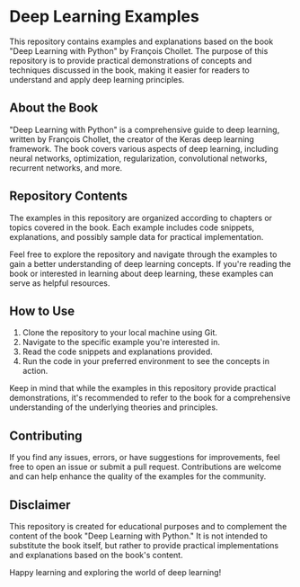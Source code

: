 # Deep Learning Examples

This repository contains examples and explanations based on the book "Deep Learning with Python" by François Chollet. The purpose of this repository is to provide practical demonstrations of concepts and techniques discussed in the book, making it easier for readers to understand and apply deep learning principles.

## About the Book

"Deep Learning with Python" is a comprehensive guide to deep learning, written by François Chollet, the creator of the Keras deep learning framework. The book covers various aspects of deep learning, including neural networks, optimization, regularization, convolutional networks, recurrent networks, and more.

## Repository Contents

The examples in this repository are organized according to chapters or topics covered in the book. Each example includes code snippets, explanations, and possibly sample data for practical implementation.

Feel free to explore the repository and navigate through the examples to gain a better understanding of deep learning concepts. If you're reading the book or interested in learning about deep learning, these examples can serve as helpful resources.

## How to Use

1. Clone the repository to your local machine using Git.
2. Navigate to the specific example you're interested in.
3. Read the code snippets and explanations provided.
4. Run the code in your preferred environment to see the concepts in action.

Keep in mind that while the examples in this repository provide practical demonstrations, it's recommended to refer to the book for a comprehensive understanding of the underlying theories and principles.

## Contributing

If you find any issues, errors, or have suggestions for improvements, feel free to open an issue or submit a pull request. Contributions are welcome and can help enhance the quality of the examples for the community.

## Disclaimer

This repository is created for educational purposes and to complement the content of the book "Deep Learning with Python." It is not intended to substitute the book itself, but rather to provide practical implementations and explanations based on the book's content.

Happy learning and exploring the world of deep learning!

